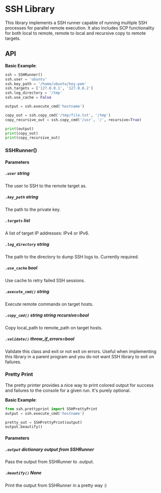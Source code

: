 # SSH Library
This library implements a SSH runner capable of running multiple SSH processes for parallel remote execution. It also includes SCP functionality for both local to remote, remote to local and recursive copy to remote targets.

## API

**Basic Example**:

```python
ssh = SSHRunner()
ssh.user = 'ubuntu'
ssh.key_path = '/home/ubuntu/key.pem'
ssh.targets = ['127.0.0.1', '127.0.0.2']
ssh.log_directory = '/tmp'
ssh.use_cache = False

output = ssh.execute_cmd('hostname')

copy_out = ssh.copy_cmd('/tmp/file.txt', '/tmp')
copy_recursive_out = ssh.copy_cmd('/usr', '/', recursive=True)

print(output)
print(copy_out)
print(copy_recursive_out)
```

### SSHRunner()

#### Parameters

##### `.user` *string*
The user to SSH to the remote target as.

##### `.key_path` *string*
The path to the private key.

##### `.targets` *list*
A list of target IP addresses: IPv4 or IPv6.

##### `.log_directory` *string*
The path to the directory to dump SSH logs to. Currently required.

##### `.use_cache` *bool*
Use cache to retry failed SSH sessions.

##### `.execute_cmd()` *string*
Execute remote commands on target hosts.

##### `.copy_cmd()` *string* *string* recursive=*bool*
Copy local_path to remote_path on target hosts.

##### `.validate()` throw_if_errors=*bool*
Validate this class and exit or not exit on errors. Useful when implementing this library in a parent program and you do not want SSH library to exit on failures.

### Pretty Print
The pretty printer provides a nice way to print colored output for success and failures to the console for a given run. It's purely optional.

**Basic Example**:

```python
from ssh.prettyprint import SSHPrettyPrint
output = ssh.execute_cmd('hostname')

pretty_out = SSHPrettyPrint(output)
output.beautify()
```

#### Parameters

##### `.output` *dictionary* *output from SSHRunner*
Pass the output from SSHRunner to .output.

##### `.beautify()` *None*
Print the output from SSHRunner in a pretty way :)


